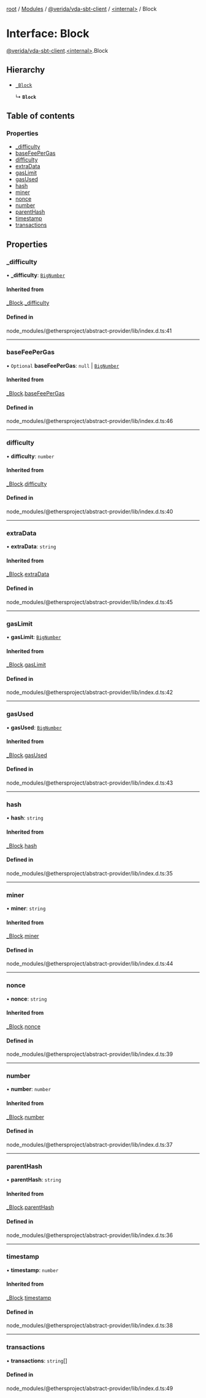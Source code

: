 [root](../README.md) / [Modules](../modules.md) / [@verida/vda-sbt-client](../modules/verida_vda_sbt_client.md) / [<internal\>](../modules/verida_vda_sbt_client._internal_.md) / Block

# Interface: Block

[@verida/vda-sbt-client](../modules/verida_vda_sbt_client.md).[<internal\>](../modules/verida_vda_sbt_client._internal_.md).Block

## Hierarchy

- [`_Block`](verida_vda_sbt_client._internal_._Block.md)

  ↳ **`Block`**

## Table of contents

### Properties

- [\_difficulty](verida_vda_sbt_client._internal_.Block.md#_difficulty)
- [baseFeePerGas](verida_vda_sbt_client._internal_.Block.md#basefeepergas)
- [difficulty](verida_vda_sbt_client._internal_.Block.md#difficulty)
- [extraData](verida_vda_sbt_client._internal_.Block.md#extradata)
- [gasLimit](verida_vda_sbt_client._internal_.Block.md#gaslimit)
- [gasUsed](verida_vda_sbt_client._internal_.Block.md#gasused)
- [hash](verida_vda_sbt_client._internal_.Block.md#hash)
- [miner](verida_vda_sbt_client._internal_.Block.md#miner)
- [nonce](verida_vda_sbt_client._internal_.Block.md#nonce)
- [number](verida_vda_sbt_client._internal_.Block.md#number)
- [parentHash](verida_vda_sbt_client._internal_.Block.md#parenthash)
- [timestamp](verida_vda_sbt_client._internal_.Block.md#timestamp)
- [transactions](verida_vda_sbt_client._internal_.Block.md#transactions)

## Properties

### \_difficulty

• **\_difficulty**: [`BigNumber`](../classes/verida_vda_sbt_client._internal_.BigNumber.md)

#### Inherited from

[_Block](verida_vda_sbt_client._internal_._Block.md).[_difficulty](verida_vda_sbt_client._internal_._Block.md#_difficulty)

#### Defined in

node_modules/@ethersproject/abstract-provider/lib/index.d.ts:41

___

### baseFeePerGas

• `Optional` **baseFeePerGas**: ``null`` \| [`BigNumber`](../classes/verida_vda_sbt_client._internal_.BigNumber.md)

#### Inherited from

[_Block](verida_vda_sbt_client._internal_._Block.md).[baseFeePerGas](verida_vda_sbt_client._internal_._Block.md#basefeepergas)

#### Defined in

node_modules/@ethersproject/abstract-provider/lib/index.d.ts:46

___

### difficulty

• **difficulty**: `number`

#### Inherited from

[_Block](verida_vda_sbt_client._internal_._Block.md).[difficulty](verida_vda_sbt_client._internal_._Block.md#difficulty)

#### Defined in

node_modules/@ethersproject/abstract-provider/lib/index.d.ts:40

___

### extraData

• **extraData**: `string`

#### Inherited from

[_Block](verida_vda_sbt_client._internal_._Block.md).[extraData](verida_vda_sbt_client._internal_._Block.md#extradata)

#### Defined in

node_modules/@ethersproject/abstract-provider/lib/index.d.ts:45

___

### gasLimit

• **gasLimit**: [`BigNumber`](../classes/verida_vda_sbt_client._internal_.BigNumber.md)

#### Inherited from

[_Block](verida_vda_sbt_client._internal_._Block.md).[gasLimit](verida_vda_sbt_client._internal_._Block.md#gaslimit)

#### Defined in

node_modules/@ethersproject/abstract-provider/lib/index.d.ts:42

___

### gasUsed

• **gasUsed**: [`BigNumber`](../classes/verida_vda_sbt_client._internal_.BigNumber.md)

#### Inherited from

[_Block](verida_vda_sbt_client._internal_._Block.md).[gasUsed](verida_vda_sbt_client._internal_._Block.md#gasused)

#### Defined in

node_modules/@ethersproject/abstract-provider/lib/index.d.ts:43

___

### hash

• **hash**: `string`

#### Inherited from

[_Block](verida_vda_sbt_client._internal_._Block.md).[hash](verida_vda_sbt_client._internal_._Block.md#hash)

#### Defined in

node_modules/@ethersproject/abstract-provider/lib/index.d.ts:35

___

### miner

• **miner**: `string`

#### Inherited from

[_Block](verida_vda_sbt_client._internal_._Block.md).[miner](verida_vda_sbt_client._internal_._Block.md#miner)

#### Defined in

node_modules/@ethersproject/abstract-provider/lib/index.d.ts:44

___

### nonce

• **nonce**: `string`

#### Inherited from

[_Block](verida_vda_sbt_client._internal_._Block.md).[nonce](verida_vda_sbt_client._internal_._Block.md#nonce)

#### Defined in

node_modules/@ethersproject/abstract-provider/lib/index.d.ts:39

___

### number

• **number**: `number`

#### Inherited from

[_Block](verida_vda_sbt_client._internal_._Block.md).[number](verida_vda_sbt_client._internal_._Block.md#number)

#### Defined in

node_modules/@ethersproject/abstract-provider/lib/index.d.ts:37

___

### parentHash

• **parentHash**: `string`

#### Inherited from

[_Block](verida_vda_sbt_client._internal_._Block.md).[parentHash](verida_vda_sbt_client._internal_._Block.md#parenthash)

#### Defined in

node_modules/@ethersproject/abstract-provider/lib/index.d.ts:36

___

### timestamp

• **timestamp**: `number`

#### Inherited from

[_Block](verida_vda_sbt_client._internal_._Block.md).[timestamp](verida_vda_sbt_client._internal_._Block.md#timestamp)

#### Defined in

node_modules/@ethersproject/abstract-provider/lib/index.d.ts:38

___

### transactions

• **transactions**: `string`[]

#### Defined in

node_modules/@ethersproject/abstract-provider/lib/index.d.ts:49

